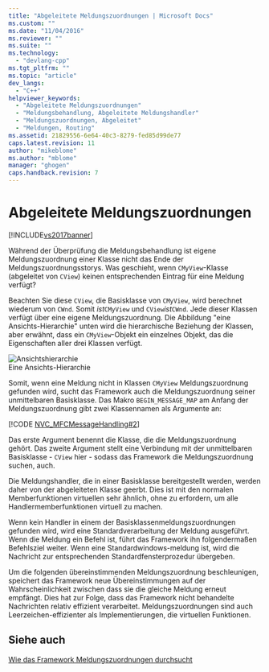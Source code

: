 ```yaml
---
title: "Abgeleitete Meldungszuordnungen | Microsoft Docs"
ms.custom: ""
ms.date: "11/04/2016"
ms.reviewer: ""
ms.suite: ""
ms.technology: 
  - "devlang-cpp"
ms.tgt_pltfrm: ""
ms.topic: "article"
dev_langs: 
  - "C++"
helpviewer_keywords: 
  - "Abgeleitete Meldungszuordnungen"
  - "Meldungsbehandlung, Abgeleitete Meldungshandler"
  - "Meldungszuordnungen, Abgeleitet"
  - "Meldungen, Routing"
ms.assetid: 21829556-6e64-40c3-8279-fed85d99de77
caps.latest.revision: 11
author: "mikeblome"
ms.author: "mblome"
manager: "ghogen"
caps.handback.revision: 7
---
```

# Abgeleitete Meldungszuordnungen
[!INCLUDE[vs2017banner](../assembler/inline/includes/vs2017banner.md)]

Während der Überprüfung die Meldungsbehandlung ist eigene Meldungszuordnung einer Klasse nicht das Ende der Meldungszuordnungsstorys.  Was geschieht, wenn `CMyView`\-Klasse \(abgeleitet von `CView`\) keinen entsprechenden Eintrag für eine Meldung verfügt?  
  
 Beachten Sie diese `CView`, die Basisklasse von `CMyView`, wird berechnet wiederum von `CWnd`.  Somit *ist*`CMyView` und `CView`*ist*`CWnd`.  Jede dieser Klassen verfügt über eine eigene Meldungszuordnung.  Die Abbildung "eine Ansichts\-Hierarchie" unten wird die hierarchische Beziehung der Klassen, aber erwähnt, dass ein `CMyView`\-Objekt ein einzelnes Objekt, das die Eigenschaften aller drei Klassen verfügt.  
  
 ![Ansichtshierarchie](../mfc/media/vc38621.png "vc38621")  
Eine Ansichts\-Hierarchie  
  
 Somit, wenn eine Meldung nicht in Klassen `CMyView` Meldungszuordnung gefunden wird, sucht das Framework auch die Meldungszuordnung seiner unmittelbaren Basisklasse.  Das Makro `BEGIN_MESSAGE_MAP` am Anfang der Meldungszuordnung gibt zwei Klassennamen als Argumente an:  
  
 [!CODE [NVC_MFCMessageHandling#2](../CodeSnippet/VS_Snippets_Cpp/NVC_MFCMessageHandling#2)]  
  
 Das erste Argument benennt die Klasse, die die Meldungszuordnung gehört.  Das zweite Argument stellt eine Verbindung mit der unmittelbaren Basisklasse \- `CView` hier \- sodass das Framework die Meldungszuordnung suchen, auch.  
  
 Die Meldungshandler, die in einer Basisklasse bereitgestellt werden, werden daher von der abgeleiteten Klasse geerbt.  Dies ist mit den normalen Memberfunktionen virtuellen sehr ähnlich, ohne zu erfordern, um alle Handlermemberfunktionen virtuell zu machen.  
  
 Wenn kein Handler in einem der Basisklassenmeldungszuordnungen gefunden wird, wird eine Standardverarbeitung der Meldung ausgeführt.  Wenn die Meldung ein Befehl ist, führt das Framework ihn folgendermaßen Befehlsziel weiter.  Wenn eine Standardwindows\-meldung ist, wird die Nachricht zur entsprechenden Standardfensterprozedur übergeben.  
  
 Um die folgenden übereinstimmenden Meldungszuordnung beschleunigen, speichert das Framework neue Übereinstimmungen auf der Wahrscheinlichkeit zwischen dass sie die gleiche Meldung erneut empfängt.  Dies hat zur Folge, dass das Framework nicht behandelte Nachrichten relativ effizient verarbeitet.  Meldungszuordnungen sind auch Leerzeichen\-effizienter als Implementierungen, die virtuellen Funktionen.  
  
## Siehe auch  
 [Wie das Framework Meldungszuordnungen durchsucht](../mfc/how-the-framework-searches-message-maps.md)